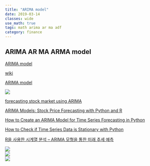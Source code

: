 ```yaml
---
title: "ARIMA model"
date: 2019-03-14
classes: wide
use_math: true
tags: math arima ar ma adf 
category: finance
---
```


## ARIMA AR MA ARMA model  

[ARIMA model](https://m.blog.naver.com/bluefish850/220749045909)  

[wiki](https://en.wikipedia.org/wiki/Autoregressive_integrated_moving_average)  

[ARIMA model](https://people.duke.edu/~rnau/411arim.htm#pdq)  

![](https://tse3.mm.bing.net/th?id=OIP.ALW342LgT7m4d0Et6DhlgwHaFj&pid=Api)  

[forecasting stock market using ARIMA](https://www.quantinsti.com/blog/forecasting-stock-returns-using-arima-model)  

[ARIMA Models: Stock Price Forecasting with Python and R](http://www.michaeljgrogan.com/arima-model-statsmodels-python/)  

[How to Create an ARIMA Model for Time Series Forecasting in Python](https://machinelearningmastery.com/arima-for-time-series-forecasting-with-python/)  

[How to Check if Time Series Data is Stationary with Python](https://machinelearningmastery.com/time-series-data-stationary-python/)  

[R을 사용한 시계열 분석 – ARIMA 모형을 통한 미래 추세 예측](http://www.dodomira.com/2016/04/21/arima_in_r/)  

![](https://i1.wp.com/www.dodomira.com/wp-content/uploads/2016/04/Mean_nonstationary.png?w=586)  
![](https://i2.wp.com/www.dodomira.com/wp-content/uploads/2016/04/Var_nonstationary.png?w=577)  
![](https://i0.wp.com/www.dodomira.com/wp-content/uploads/2016/04/Cov_nonstationary.png?w=566)  

